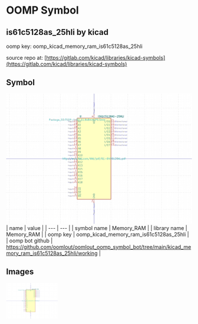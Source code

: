 # OOMP Symbol  
## is61c5128as_25hli  by kicad  
  
oomp key: oomp_kicad_memory_ram_is61c5128as_25hli  
  
source repo at: [https://gitlab.com/kicad/libraries/kicad-symbols](https://gitlab.com/kicad/libraries/kicad-symbols)  
## Symbol  
  
[![working.png](working_600.png)](working.png)  
| name | value | 
| --- | --- | 
| symbol name | Memory_RAM | 
| library name | Memory_RAM | 
| oomp key | oomp_kicad_memory_ram_is61c5128as_25hli | 
| oomp bot github | https://github.com/oomlout/oomlout_oomp_symbol_bot/tree/main/kicad_memory_ram_is61c5128as_25hli/working | 
## Images  
  
[![working.png](working_140.png)](working.png)  
